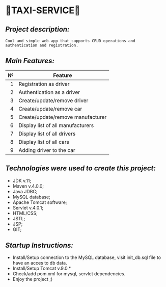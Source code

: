 # 🚖TAXI-SERVICE🚖

## *Project description:*
```
Cool and simple web-app that supports CRUD operations and authentication and registration.
```
## *Main Features:*

|  №   |          Feature                 |
|-----:|----------------------------------|
|     1| Registration as driver           |
|     2| Authentication as a driver       |
|     3| Create/update/remove driver      |
|     4| Create/update/remove car         |
|     5| Create/update/remove manufacturer|
|     6| Display list of all manufacturers|
|     7| Display list of all drivers      |
|     8| Display list of all cars         |
|     9| Adding driver to the car         |

## *Technologies were used to create this project:*

- JDK v.11;
- Maven v.4.0.0;
- Java JDBC;
- MySQL database;
- Apache Tomcat software;
- Servlet v.4.0.1;
- HTML/CSS;
- JSTL;
- JSP;
- GIT;

## *Startup Instructions:*
	
- Install/Setup connection to the MySQL database, visit init_db.sql file to have an acces to db data.
- Install/Setup Tomcat v.9.0.* 
- Check/add pom.xml for mysql, servlet dependencies.
- Enjoy the project ;)
